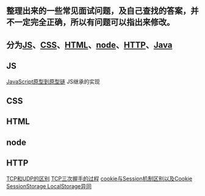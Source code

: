 
## 整理出来的一些常见面试问题，及自己查找的答案，并不一定完全正确，所以有问题可以指出来修改。

## 分为[JS](#js)、[CSS](#css)、[HTML](#html)、[node](#node)、[HTTP](#http)、[Java](#java)

## <span id="js">JS</span>
[JavaScript原型到原型链](/JavaScript-5/js从原型到原型链.md)
JS继承的实现








## <span id="css">CSS</span>





## <span id="html">HTML</span>



## <span id="node">node</span>


## <span id="http">HTTP</span>

[TCP和UDP的区别](/HTTP/TCP和UDP.md)
[TCP三次握手的过程](/HTTP/TCP三次握手.md)
[cookie与Session机制区别以及Cookie SessionStorage LocalStorage异同](/HTTP/cookie与Session的区别.md)












